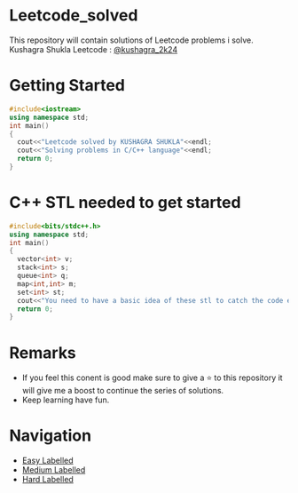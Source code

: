 # Leetcode_solved
This repository will contain solutions of Leetcode problems i solve.
<br>
Kushagra Shukla Leetcode : <a href="https://leetcode.com/kushagra_2k24/">@kushagra_2k24</a><br>
# Getting Started
```C++
#include<iostream>
using namespace std;
int main()
{
  cout<<"Leetcode solved by KUSHAGRA SHUKLA"<<endl;
  cout<<"Solving problems in C/C++ language"<<endl;
  return 0;
}
```
# C++ STL needed to get started
```C++
#include<bits/stdc++.h>
using namespace std;
int main()
{
  vector<int> v;
  stack<int> s;
  queue<int> q;
  map<int,int> m;
  set<int> st;
  cout<<"You need to have a basic idea of these stl to catch the code easily"<<endl;
  return 0;
}
```
# Remarks
- If you feel this conent is good make sure to give a ⭐ to this repository it will give me a boost to continue the series of solutions.
- Keep learning have fun.
# Navigation
- [Easy Labelled](https://github.com/SHUKLA-KUSHAGRA/Leetcode_solved/tree/main/Leetcode%20Easy)
- [Medium Labelled](https://github.com/SHUKLA-KUSHAGRA/Leetcode_solved/tree/main/Leetcode%20medium)
- [Hard Labelled](https://github.com/SHUKLA-KUSHAGRA/Leetcode_solved/tree/main/Leetcode%20hard)
